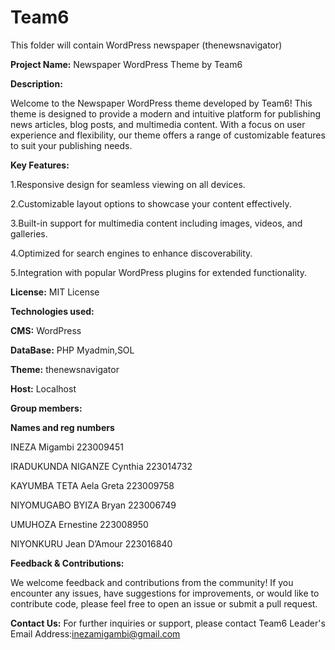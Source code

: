 # Team6
This folder will contain WordPress newspaper (thenewsnavigator)


**Project Name:** Newspaper WordPress Theme by Team6


**Description:**


Welcome to the Newspaper WordPress theme developed by Team6! 
This theme is designed to provide a modern and intuitive platform for publishing news articles, blog posts, and multimedia content. 
With a focus on user experience and flexibility, our theme offers a range of customizable features to suit your publishing needs. 


**Key Features:**


1.Responsive design for seamless viewing on all devices.


2.Customizable layout options to showcase your content effectively.


3.Built-in support for multimedia content including images, videos, and galleries.


4.Optimized for search engines to enhance discoverability.


5.Integration with popular WordPress plugins for extended functionality.


**License:** MIT License


**Technologies used:**


**CMS:** WordPress


**DataBase:** PHP Myadmin,SOL


**Theme:** thenewsnavigator


**Host:** Localhost


**Group members:** 


**Names and reg numbers**

 
INEZA Migambi	               223009451


IRADUKUNDA NIGANZE Cynthia	 223014732


KAYUMBA TETA Aela Greta	     223009758


NIYOMUGABO BYIZA Bryan	     223006749


UMUHOZA Ernestine	           223008950


NIYONKURU Jean D’Amour 	     223016840



    

**Feedback & Contributions:**


We welcome feedback and contributions from the community! If you encounter any issues, have suggestions for improvements, or would like to contribute code, please feel free to open an issue or submit a pull request.


**Contact Us:**
For further inquiries or support, please contact Team6 Leader's Email Address:inezamigambi@gmail.com








